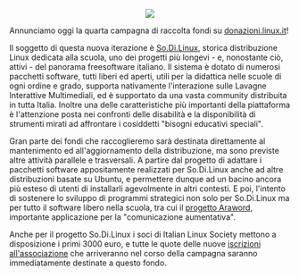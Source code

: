 <!--
.. title: La Libertà non ha Prezzo: Progetto So.Di.Linux
.. slug: la-libert-non-ha-prezzo-progetto-so-di-linux
.. date: 2016-05-19 00:00:00
.. tags: 
.. category: 
.. link: 
.. description: 
.. type: text
.. image_copy: 
.. previewimage:
-->

<p style="text-align: center">
<img class="img-fluid" src="/assets/posts/images/donazioni_1.png" />
</p>

<p>
Annunciamo oggi la quarta campagna di raccolta fondi su <a href="http://donazioni.linux.it/">donazioni.linux.it</a>!
</p>

<p>
Il soggetto di questa nuova iterazione è <a rel="nofollow" href="http://sodilinux.itd.cnr.it/">So.Di.Linux</a>, storica distribuzione Linux dedicata alla scuola, uno dei progetti più longevi - e, nonostante ciò, attivi - del panorama freesoftware italiano. Il sistema è dotato di numerosi pacchetti software, tutti liberi ed aperti, utili per la didattica nelle scuole di ogni ordine e grado, supporta nativamente l'interazione sulle Lavagne Interattive Multimediali, ed è supportato da una vasta community distribuita in tutta Italia. Inoltre una delle caratteristiche più importanti della piattaforma è l'attenzione posta nei confronti delle disabilità e la disponibilità di strumenti mirati ad affrontare i cosiddetti "bisogni educativi speciali".
</p>

<p>
Gran parte dei fondi che raccoglieremo sarà destinata direttamente al mantenimento ed all'aggiornamento della distribuzione, ma sono previste altre attività parallele e trasversali. A partire dal progetto di adattare i pacchetti software appositamente realizzati per So.Di.Linux anche ad altre distribuzioni basate su Ubuntu, e permettere dunque ad un bacino ancora più esteso di utenti di installarli agevolmente in altri contesti. E poi, l'intento di sostenere lo sviluppo di programmi strategici non solo per So.Di.Linux ma per tutto il software libero nella scuola, tra cui il <a rel="nofollow" href="http://www.openlabasti.it/arasuiteita/">progetto Araword</a>, importante applicazione per la "comunicazione aumentativa".
</p>

<p>
Anche per il progetto So.Di.Linux i soci di Italian Linux Society mettono a disposizione i primi 3000 euro, e tutte le quote delle nuove <a href="/iscrizione">iscrizioni all'associazione</a> che arriveranno nel corso della campagna saranno immediatamente destinate a questo fondo.
</p>